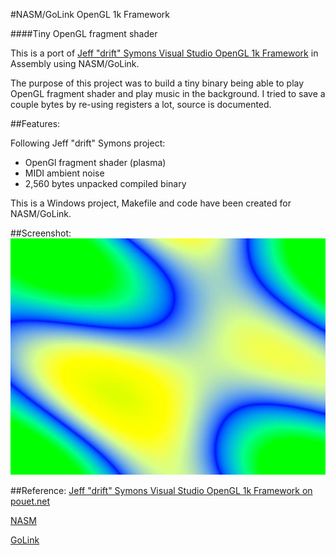 #NASM/GoLink OpenGL 1k Framework
 
####Tiny OpenGL fragment shader

This is a port of [Jeff "drift" Symons Visual Studio OpenGL 1k Framework](http://www.pouet.net/topic.php?which=10038&page=2#c480977) in Assembly using NASM/GoLink.

The purpose of this project was to build a tiny binary being able to play OpenGL fragment shader and play music in the background. I tried to save a couple bytes by re-using registers a lot, source is documented.

##Features:

Following Jeff "drift" Symons project:

* OpenGl fragment shader (plasma)
* MIDI ambient noise
* 2,560 bytes unpacked compiled binary

This is a Windows project, Makefile and code have been created for NASM/GoLink.

##Screenshot:
![Plasma fragment shader](https://raw.githubusercontent.com/mrt-prodz/NASM-OpenGL-1k-Framework/master/screenshot.jpg)

##Reference:
[Jeff "drift" Symons Visual Studio OpenGL 1k Framework on pouet.net](http://www.pouet.net/topic.php?which=10038&page=2#c480977)

[NASM](http://www.nasm.us/)

[GoLink](http://www.godevtool.com/)